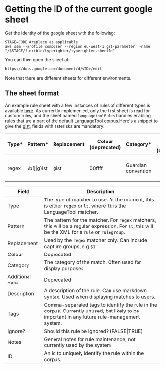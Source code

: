 # Getting the ID of the current google sheet

Get the identity of the google sheet with the following:
```
STAGE=CODE #replace as applicable
aws ssm --profile composer --region eu-west-1 get-parameter --name "/$STAGE/flexible/typerighter/typerighter.sheetId"
```

You can then open the sheet at:
```
https://docs.google.com/document/d/<ID>/edit
```

Note that there are different sheets for different environments.

## The sheet format

An example rule sheet with a few instances of rules of different types is available [here](https://docs.google.com/spreadsheets/d/1n5xjfVnvRQBMfmjD_VzFX2ye4pLBmL98whdDqsJhtAs). As currently implemented, only the first sheet is read for custom rules, and the sheet named `languagetoolRules` handles enabling rules that are a part of the default LanguageTool corpus.Here's a snippet to give the [gist](https://en.wiktionary.org/wiki/gist), fields with asterisks are mandatory:

| Type* | Pattern*   | Replacement | Colour (deprecated) | Category* | Additional data (deprecated) | Description* | Tags | Ignore? | Notes | ID*                     |
|-------|------------|------------------------------------------------------------|---------------------|---------------------|------------------------------|----------------------------------------|-----------------------------|---------|--------------------------------------------------|--------------------------------------|
| regex | \b(j\|g)ist | gist                                                       | 00ffff              | Guardian convention |                              | gist, according to Guardian convention | Guardian convention         | FALSE   |                                                  | 658184fb-d1d4-4962-aba1-de3d31946cbc |




| Field | Description |
|-|-|
| Type | The type of matcher to use. At the moment, this is either `regex` or `lt`, where `lt` is the LanguageTool matcher. |
| Pattern | The pattern for the matcher. For `regex` matchers, this will be a regular expression. For `lt`, this will be the XML for a `rule` or `rulegroup`. |
| Replacement | Used by the `regex` matcher only. Can include capture groups, e.g `$1` |
| Colour | Deprecated |
| Category | The category of the match. Often used for display purposes.  |
| Additional data | Deprecated |
| Description | A description of the rule. Can use markdown syntax. Used when displaying matches to users. |
| Tags | Comma-separated tags to identify the rule in the corpus. Currently unused, but likely to be important in any future rule-management system. |
| Ignore? | Should this rule be ignored? (FALSE\|TRUE) |
| Notes | General notes for rule maintenance, not currently used by the system |
| ID | An id to uniquely identify the rule within the corpus. |


